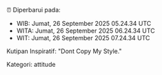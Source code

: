 ⏰ Diperbarui pada:
- WIB: Jumat, 26 September 2025 05.24.34 UTC
- WITA: Jumat, 26 September 2025 06.24.34 UTC
- WIT: Jumat, 26 September 2025 07.24.34 UTC

Kutipan Inspiratif:
"Dont Copy My Style."


Kategori: attitude

